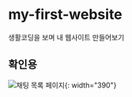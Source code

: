 # my-first-website
생활코딩을 보며 내 웹사이트 만들어보기


## 확인용
![채팅 목록 페이지](https://user-images.githubusercontent.com/87430624/249319420-598a4b8f-cf19-4105-96cd-4b86cfe0ff27.gif){: width="390"}
